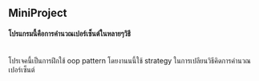 ## MiniProject  
#### โปรแกรมนี้คือการคำนวณเปอร์เซ็นต์ในหลายๆวิธี  
<br>
โปรเจคนี้เป็นการฝึกใช้ oop pattern  
โดยงานนนี้ใช้ strategy ในการเปลียนวิธีคิดการคำนวณเปอร์เซ็นต์   
